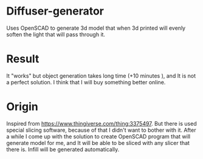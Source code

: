 # Diffuser-generator
Uses OpenSCAD to generate 3d model that when 3d printed will evenly soften the light that will pass through it.

# Result
It "works" but object generation takes long time (+10 minutes ), and It is not a perfect solution. I think that I will buy something better online. 

# Origin
Inspired from https://www.thingiverse.com/thing:3375497. But there is used special slicing software, because of that I didn't want to bother with it. After a while I come up with the solution to create OpenSCAD program that will generate model for me, and It will be able to be sliced with any slicer that there is. Infill will be generated automatically.
